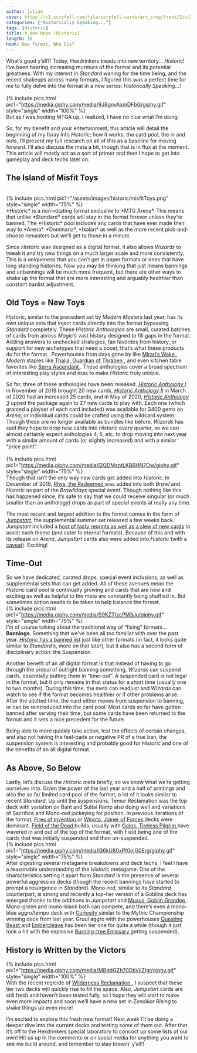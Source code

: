 ```yaml
---
author: julian
cover: https://c1.scryfall.com/file/scryfall-cards/art_crop/front/2/c/2c716d10-2130-43b7-a939-349d437e1091.jpg?1592705417
categories: ["Historically Speaking..."]
tags: [Historic]
title: A New Hope (Historic)
length: 10
hook: New Format, Who Dis?
---
```


What’s good y’all?! Today, Hexdrinkers treads into new territory… _Historic_! I’ve been hearing increasing murmurs of the format and its potential greatness. With my interest in _Standard_ waning for the time being, and the recent shakeups across many formats, I figured this was a perfect time for me to fully delve into the format in a new series: _Historically Speaking…_!
<br />
<br />
{% include pics.html
pic1="https://media.giphy.com/media/9J8gnvAxmDFbG/giphy.gif"
style="single"
width="100%" %}
<br />
But as I was booting MTGA up, I realized, I have no clue what I’m doing.

So, for my benefit and your entertainment, this article will detail the beginning of my foray into _Historic_; how it works, the card pool, the in and outs, I’ll present my full research on all of this as a baseline for moving forward. I’ll also discuss the meta a bit, though that is in flux at the moment. This article will mostly act as a sort of primer and then I hope to get into gameplay and deck techs later on.

## The Island of Misfit Toys

<br />
{% include pics.html
pic1="/assets/images/historic/misfitToys.png"
style="single"
width="75%" %}
<br />
*Historic* is a non-rotating format exclusive to *MTG Arena*. This means that unlike *Standard* cards will stay in the format forever unless they’re banned. The *Historic* pool includes any cards that have ever made their way to *Arena*. *Dominaria*, *Ixalan* as well as the more recent pick-and-choose remasters but we’ll get to those in a minute.

Since _Historic_ was designed as a digital format, it also allows _Wizards_ to tweak it and try new things on a much larger scale and more consistently. This is a uniqueness that you can’t get in paper formats or ones that have long standing histories. Now you may be thinking that just means bannings and unbannings will be much more frequent, but there are other ways to shake up the format that are more interesting and arguably healthier than constant banlist adjustment.

## Old Toys = New Toys

Historic, similar to the precedent set by _Modern Masters_ last year, has its own unique sets that inject cards directly into the format bypassing _Standard_ completely. These _Historic Anthologies_ are small, curated batches of cards from across _Magic’s_ vast history designed to fill gaps in the format. Adding answers to unchecked strategies, fan favorites from history, or support for new archetypes that need a boost, that’s what these products do for the format.. Powerhouses from days gone by like
<a
	class="accented-link"
	target="_blank"
	href="https://scryfall.com/card/c17/181/miraris-wake?utm_source=api"
	data-toggle="popover"
	data-placement="top"
	data-content="<img src='https://c1.scryfall.com/file/scryfall-cards/normal/front/0/b/0b461cce-02c7-4c93-afaa-32400ff82942.jpg?1562599586' width=100% height=100%>">
Mirari’s Wake
</a>, _Modern_ staples like
<a
	class="accented-link"
	target="_blank"
	href="https://scryfall.com/card/a25/36/thalia-guardian-of-thraben?utm_source=api"
	data-toggle="popover"
	data-placement="top"
	data-content="<img src='https://c1.scryfall.com/file/scryfall-cards/normal/front/9/7/97ff44c9-6ff5-432d-9876-488c96833c39.jpg?1562438581' width=100% height=100%>">
Thalia, Guardian of Thraben
</a>, and even kitchen table favorites like
<a
	class="accented-link"
	target="_blank"
	href="https://scryfall.com/card/ima/31/serra-ascendant?utm_source=api"
	data-toggle="popover"
	data-placement="top"
	data-content="<img src='https://c1.scryfall.com/file/scryfall-cards/normal/front/0/a/0a22ee47-fc56-436d-8570-88fbff421027.jpg?1562845354' width=100% height=100%>">
Serra Ascendant
</a>. These anthologies cover a broad spectrum of interesting play styles and eras to make _Historic_ truly unique.

So far, three of these anthologies have been released. <a href="https://scryfall.com/sets/ha1?as=grid&order=set" target="_blank">_Historic Anthology I_</a> in November of 2019 brought 20 new cards, <a href="https://scryfall.com/sets/ha2?as=grid&order=set" target="_blank">_Historic Anthology II_</a> in March of 2020 had an increased 25 cards, and in May of 2020, <a href="https://scryfall.com/sets/ha3?as=grid&order=set" target="_blank">_Historic Anthology 3_</a> upped the package again to 27 new cards to play with. Each one (which granted a playset of each card included) was available for 3400 gems on _Arena_, or individual cards could be crafted using the wildcard system. Though these are no longer available as bundles like before, _Wizards_ has said they hope to drop new cards into _Historic_ every quarter, so we can almost certainly expect anthologies 4, 5, etc. to drop moving into next year with a similar amount of cards (or slightly increased) and with a similar “price point”.
<br />
<br />
{% include pics.html
pic1="https://media.giphy.com/media/l2QDMzntLKB6HN7Ow/giphy.gif"
style="single"
width="75%" %}
<br />
Though that isn’t the only way new cards get added into _Historic_. In December of 2019,
<a
	class="accented-link"
	target="_blank"
	href="https://scryfall.com/card/2xm/213/rhys-the-redeemed?utm_source=api"
	data-toggle="popover"
	data-placement="top"
	data-content="<img src='https://c1.scryfall.com/file/scryfall-cards/normal/front/b/9/b91dadcb-31e9-43b0-b425-c9311af3e9d7.jpg?1596139016' width=100% height=100%>">
Rhys, the Redeemed
</a> was added into both _Brawl_ and _Historic_ as part of the _Brawlidays_ special event. Though nothing like this has happened since, it’s safe to say that we could receive singular (or much smaller than an anthology) drops as part of special events at really any time.

The most recent and largest addition to the format comes in the form of <a href="https://magic.wizards.com/en/articles/archive/news/introducing-jumpstart-new-way-play-magic-2020-02-20" target="_blank">_Jumpstart_</a>, the supplemental summer set released a few weeks back. _Jumpstart_ included a <a href="https://magic.wizards.com/en/articles/archive/card-image-gallery/jumpstart" target="_blank">host of tasty reprints as well as a slew of new cards</a> to assist each theme (and cater to eternal formats). Because of this and with its release on _Arena_, _Jumpstart_ cards also were added into _Historic_ (with a <a href="https://magic.wizards.com/en/articles/archive/news/jumpstart-cards-being-replaced-mtg-arena-2020-06-17" target="_blank">caveat</a>). Exciting!

## Time-Out

So we have dedicated, curated drops, special event inclusions, as well as supplemental sets that can get added. All of these avenues mean the _Historic_ card pool is continually growing and cards that are new and exciting as well as helpful to the meta are constantly being shuffled in. But sometimes action needs to be taken to help balance the format.
<br />
{% include pics.html
pic1="https://media.giphy.com/media/S9KZTIzcPM3Ju/giphy.gif"
style="single"
width="75%" %}
<br />
I’m of course talking about the traditional way of “fixing” formats… **Bannings**. Something that we’ve been all too familiar with over the past year. <a href="https://mtg.gamepedia.com/Historic_(format)" target="_blank">_Historic_ has a banned list</a> just like other formats (in fact, it looks quite similar to _Standard’s_, more on that later), but it also has a second form of disciplinary action: the Suspension.

Another benefit of an all digital format is that instead of having to go through the ordeal of outright banning something, _Wizards_ can suspend cards, essentially putting them in “time-out”. A suspended card is not legal in the format, but it only remains in that status for a short time (usually one to two months). During this time, the meta can readjust and _Wizards_ can watch to see if the format becomes healthier or if other problems arise. After the allotted time, the card either moves from suspension to banning, or can be reintroduced into the card pool. Most cards so far have gotten banned after serving their time, but some cards have been returned to the format and it sets a nice precedent for the future.

Being able to more quickly take action, test the effects of certain changes, and also not having the feel-bads or negative PR of a true ban, the suspension system is interesting and probably good for _Historic_ and one of the benefits of an all digital format.

## As Above, So Below

Lastly, let’s discuss the _Historic_ meta briefly, so we know what we’re getting ourselves into. Given the power of the last year and a half of printings and also the so far limited card pool of the format, a lot of it looks similar to recent _Standard_. Up until the suspensions, Temur Reclamation was the top deck with variation on Bant and Sultai Ramp also doing well and variations of Sacrifice and Mono-red jockeying for position. In previous iterations of the format,
<a
	class="accented-link"
	target="_blank"
	href="https://scryfall.com/card/eld/125/fires-of-invention?utm_source=api"
	data-toggle="popover"
	data-placement="top"
	data-content="<img src='https://c1.scryfall.com/file/scryfall-cards/normal/front/a/1/a12b16b0-f75f-42d8-9b24-947c1908e0f7.jpg?1591620860' width=100% height=100%>">
Fires of Invention
</a> or
<a
	class="accented-link"
	target="_blank"
	href="https://scryfall.com/card/iko/216/winota-joiner-of-forces?utm_source=api"
	data-toggle="popover"
	data-placement="top"
	data-content="<img src='https://c1.scryfall.com/file/scryfall-cards/normal/front/5/d/5dd13a6c-23d3-44ce-a628-cb1c19d777c4.jpg?1591630143' width=100% height=100%>">
Winota, Joiner of Forces
</a> decks were dominant.
<a
	class="accented-link"
	target="_blank"
	href="https://scryfall.com/card/m20/247/field-of-the-dead?utm_source=api"
	data-toggle="popover"
	data-placement="top"
	data-content="<img src='https://c1.scryfall.com/file/scryfall-cards/normal/front/4/7/470ca3f4-29aa-4c4c-8ff2-8cdd70c69943.jpg?1592517808' width=100% height=100%>">
Field of the Dead
</a> builds, usually with
<a
	class="accented-link"
	target="_blank"
	href="https://scryfall.com/card/m20/226/golos-tireless-pilgrim?utm_source=api"
	data-toggle="popover"
	data-placement="top"
	data-content="<img src='https://c1.scryfall.com/file/scryfall-cards/normal/front/1/f/1fa48620-4c3d-4f75-be1f-c12c4aa59f51.jpg?1592517637' width=100% height=100%>">
Golos, Tireless Pilgrim
</a> have wavered in and out of the top of the format, with Field being one of the cards that was initially suspended and then un-suspended.
<br />
{% include pics.html
pic1="https://media.giphy.com/media/l36kU80xPf0ojG0Erg/giphy.gif"
style="single"
width="75%" %}
<br />
After digesting several metagame breakdowns and deck techs, I feel I have a reasonable understanding of the _Historic_ metagame. One of the characteristics setting it apart from _Standard_ is the presence of several powerful aggressive decks (though the recent bannings have started to prompt a resurgence in _Standard_). Mono-red, similar to its _Standard_ counterpart, is strong and recently a top-tier version of a Goblins deck has emerged thanks to the additions in _Jumpstart_ and
<a
	class="accented-link"
	target="_blank"
	href="https://scryfall.com/card/jmp/24/muxus-goblin-grandee?utm_source=api"
	data-toggle="popover"
	data-placement="top"
	data-content="<img src='https://c1.scryfall.com/file/scryfall-cards/normal/front/2/c/2c716d10-2130-43b7-a939-349d437e1091.jpg?1592705417' width=100% height=100%>">
Muxus, Goblin Grandee
</a>. Mono-green and mono-black both can compete, and there’s even a mono-blue aggro/tempo deck with
<a
	class="accented-link"
	target="_blank"
	href="https://scryfall.com/card/jmp/147/curiosity?utm_source=api"
	data-toggle="popover"
	data-placement="top"
	data-content="<img src='https://c1.scryfall.com/file/scryfall-cards/normal/front/c/5/c5a0be10-c20f-4ac0-89a5-1770ecf48aad.jpg?1592706075' width=100% height=100%>">
Curiosity
</a> similar to the Mythic Championship winning deck from last year. Gruul aggro with the powerhouses
<a
	class="accented-link"
	target="_blank"
	href="https://scryfall.com/card/eld/171/questing-beast?utm_source=api"
	data-toggle="popover"
	data-placement="top"
	data-content="<img src='https://c1.scryfall.com/file/scryfall-cards/normal/front/e/4/e41cf82d-3213-47ce-a015-6e51a8b07e4f.jpg?1572490640' width=100% height=100%>">
Questing Beast
</a> and
<a
	class="accented-link"
	target="_blank"
	href="https://scryfall.com/card/eld/120/embercleave?utm_source=api"
	data-toggle="popover"
	data-placement="top"
	data-content="<img src='https://c1.scryfall.com/file/scryfall-cards/normal/front/a/a/aaae15dd-11b6-4421-99e9-365c7fe4a5d6.jpg?1572490333' width=100% height=100%>">
Embercleave
</a> has been tier one for quite a while (though it just took a hit with the explosive
<a
	class="accented-link"
	target="_blank"
	href="https://scryfall.com/card/dds/55/burning-tree-emissary?utm_source=api"
	data-toggle="popover"
	data-placement="top"
	data-content="<img src='https://c1.scryfall.com/file/scryfall-cards/normal/front/2/2/22e3e874-a0ec-4459-b78d-abef6b9232b9.jpg?1592761843' width=100% height=100%>">
Burning-tree Emissary
</a> getting suspended).

## History is Written by the Victors

{% include pics.html
pic1="https://media.giphy.com/media/MBgdGZh70DbViIZlgr/giphy.gif"
style="single"
width="100%" %}
<br />
With the recent regicide of
<a
	class="accented-link"
	target="_blank"
	href="https://scryfall.com/card/c20/196/wilderness-reclamation?utm_source=api"
	data-toggle="popover"
	data-placement="top"
	data-content="<img src='https://c1.scryfall.com/file/scryfall-cards/normal/front/9/4/94a28102-dfbe-49e9-b64f-52b552afac1b.jpg?1596451498' width=100% height=100%>">
Wilderness Reclamation
</a>, I suspect that these tier two decks will quickly rise to fill the space. Also, _Jumpstart_ cards are still fresh and haven’t been tested fully, so I hope they will start to make even more impacts and soon we’ll have a new set in _Zendikar Rising_ to shake things up even more!

I’m excited to explore this fresh new format! Next week I’ll be doing a deeper dive into the current decks and testing some of them out. After that it’s off to the Hexdrinkers special laboratory to concoct up some lists of our own! Hit us up in the comments or on social media for anything you want to see me build around, and remember to stay brewin’ y’all!!
<br />
<br />
